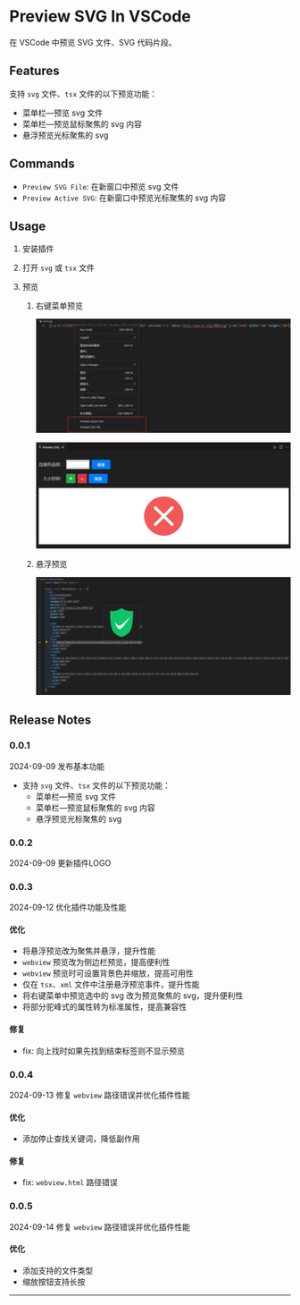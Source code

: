 # Preview SVG In VSCode

在 VSCode 中预览 SVG 文件、SVG 代码片段。

## Features

支持 `svg` 文件、`tsx` 文件的以下预览功能：

+ 菜单栏—预览 svg 文件
+ 菜单栏—预览鼠标聚焦的 svg 内容
+ 悬浮预览光标聚焦的 svg

## Commands

+ `Preview SVG File`: 在新窗口中预览 svg 文件
+ `Preview Active SVG`: 在新窗口中预览光标聚焦的 svg 内容

## Usage

1. 安装插件

2. 打开 `svg` 或 `tsx` 文件

3. 预览

   1. 右键菜单预览

      ![menus.png](./public/menus.png)

      ![menus.png](./public/webview.png)

   2. 悬浮预览

      ![hover.png](./public/hover.png)

## Release Notes

### 0.0.1

2024-09-09 发布基本功能

- 支持 `svg` 文件、`tsx` 文件的以下预览功能：
  + 菜单栏—预览 svg 文件
  + 菜单栏—预览鼠标聚焦的 svg 内容
  + 悬浮预览光标聚焦的 svg

### 0.0.2

2024-09-09 更新插件LOGO

### 0.0.3

2024-09-12 优化插件功能及性能

#### 优化
- 将悬浮预览改为聚焦并悬浮，提升性能
- `webview` 预览改为侧边栏预览，提高便利性
- `webview` 预览时可设置背景色并缩放，提高可用性
- 仅在 `tsx`、`xml` 文件中注册悬浮预览事件，提升性能
- 将右键菜单中预览选中的 svg 改为预览聚焦的 svg，提升便利性
- 将部分驼峰式的属性转为标准属性，提高兼容性

#### 修复
- fix: 向上找时如果先找到结束标签则不显示预览

### 0.0.4

2024-09-13 修复 `webview` 路径错误并优化插件性能

#### 优化
- 添加停止查找关键词，降低副作用

#### 修复
- fix: `webview.html` 路径错误

### 0.0.5

2024-09-14 修复 `webview` 路径错误并优化插件性能

#### 优化
- 添加支持的文件类型
- 缩放按钮支持长按

---

